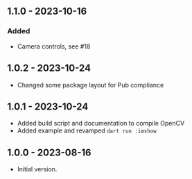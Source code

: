 ## 1.1.0 - 2023-10-16
### Added
- Camera controls, see #18

## 1.0.2 - 2023-10-24
- Changed some package layout for Pub compliance

## 1.0.1 - 2023-10-24
- Added build script and documentation to compile OpenCV
- Added example and revamped `dart run :imshow`

## 1.0.0 - 2023-08-16
- Initial version.

